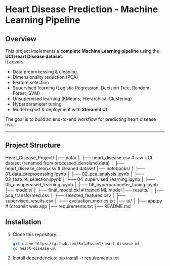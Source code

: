 # Heart Disease Prediction - Machine Learning Pipeline

## Overview
This project implements a **complete Machine Learning pipeline** using the **UCI Heart Disease dataset**.  
It covers:
- Data preprocessing & cleaning  
- Dimensionality reduction (PCA)  
- Feature selection  
- Supervised learning (Logistic Regression, Decision Tree, Random Forest, SVM)  
- Unsupervised learning (KMeans, Hierarchical Clustering)  
- Hyperparameter tuning  
- Model export & deployment with **Streamlit UI**  

The goal is to build an end-to-end workflow for predicting heart disease risk.

---

## Project Structure
Heart_Disease_Project/
│── data/
│ ├── heart_disease.csv # raw UCI dataset (renamed from processed.cleveland.data)
│ ├── heart_disease_clean.csv # cleaned dataset
│── notebooks/
│ ├── 01_data_preprocessing.ipynb
│ ├── 02_pca_analysis.ipynb
│ ├── 03_feature_selection.ipynb
│ ├── 04_supervised_learning.ipynb
│ ├── 05_unsupervised_learning.ipynb
│ ├── 06_hyperparameter_tuning.ipynb
│── models/
│ ├── final_model.pkl # trained ML model
│── results/
│ ├── pca_transformed.csv
│ ├── selected_features.csv
│ ├── supervised_results.csv
│ ├── evaluation_metrics.txt
│── ui/
│ ├── app.py # Streamlit web app
│── requirements.txt
│── README.md


## Installation
1. Clone this repository:
   ```bash
   git clone https://github.com/RolaEssam1/heart-disease-ml
   cd heart-disease-ml

2. Install dependencies:
    pip install -r requirements.txt